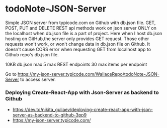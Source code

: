 # todoNote-JSON-Server 
Simple JSON server from typicode.com on Github with db.json file. GET, POST, PUT and DELETE REST api methods work on json server ONLY on the localhost when db.json file is a part of project. Here when I host db.json hosting on GitHub,the server only provides GET request. Those other requests won't work, or won't change data in db.json file on Github. It doesn't cause CORS error when requesting GET from localhost app to Github repo's db.json file. 

10KB db.json max
5 max REST endpoints
30 max items per endpoint

Go to https://my-json-server.typicode.com/WallaceRepo/todoNote-JSON-Server to access server.


### Deploying Create-React-App with Json-Server as backend to Github 
- https://dev.to/nikita_guliaev/deploying-create-react-app-with-json-server-as-backend-to-github-3pp9
- https://my-json-server.typicode.com/

